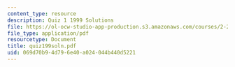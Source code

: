 ```yaml
---
content_type: resource
description: Quiz 1 1999 Solutions
file: https://ol-ocw-studio-app-production.s3.amazonaws.com/courses/2-24-ocean-wave-interaction-with-ships-and-offshore-energy-systems-13-022-spring-2002/069d70b94d796e40a024044b440d5221_quiz199soln.pdf
file_type: application/pdf
resourcetype: Document
title: quiz199soln.pdf
uid: 069d70b9-4d79-6e40-a024-044b440d5221
---
```

